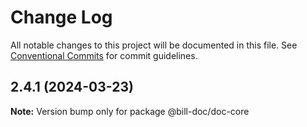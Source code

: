 # Change Log

All notable changes to this project will be documented in this file.
See [Conventional Commits](https://conventionalcommits.org) for commit guidelines.

## 2.4.1 (2024-03-23)

**Note:** Version bump only for package @bill-doc/doc-core
